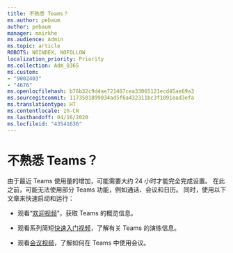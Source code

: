 ```yaml
---
title: 不熟悉 Teams？
ms.author: pebaum
author: pebaum
manager: mnirkhe
ms.audience: Admin
ms.topic: article
ROBOTS: NOINDEX, NOFOLLOW
localization_priority: Priority
ms.collection: Adm_O365
ms.custom:
- "9002403"
- "4676"
ms.openlocfilehash: b76b32c9d4ae721487cea33065121ecd45ae69a3
ms.sourcegitcommit: 1173501899034ad5f6a432311bc3f1091ead3efa
ms.translationtype: HT
ms.contentlocale: zh-CN
ms.lasthandoff: 04/16/2020
ms.locfileid: "43541636"
---
```

# <a name="new-to-teams"></a>不熟悉 Teams？

由于最近 Teams 使用量的增加，可能需要大约 24 小时才能完全完成设置。 在此之前，可能无法使用部分 Teams 功能，例如通话、会议和日历。 同时，使用以下文章来快速启动和运行： 

- 观看“[欢迎视频](https://support.office.com/article/welcome-to-microsoft-teams-b98d533f-118e-4bae-bf44-3df2470c2b12?wt.mc_id=otc_microsoft_teams&ui=en-US&rs=en-US&ad=US)”，获取 Teams 的概览信息。

- 观看系列简短[快速入门视频](https://support.office.com/article/video-what-is-microsoft-teams-422bf3aa-9ae8-46f1-83a2-e65720e1a34d)，了解有关 Teams 的演练信息。

- 观看[会议视频](https://support.office.com/article/join-a-teams-meeting-078e9868-f1aa-4414-8bb9-ee88e9236ee4)，了解如何在 Teams 中使用会议。
